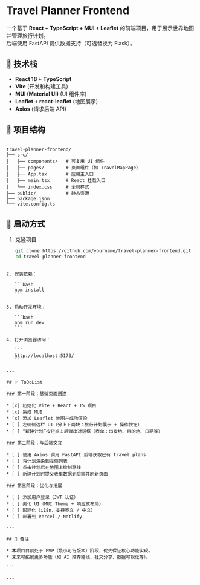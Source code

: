 # Travel Planner Frontend

一个基于 **React + TypeScript + MUI + Leaflet** 的前端项目，用于展示世界地图并管理旅行计划。  
后端使用 FastAPI 提供数据支持（可选替换为 Flask）。

## 🚀 技术栈

- **React 18 + TypeScript**
- **Vite** (开发和构建工具)
- **MUI (Material UI)** (UI 组件库)
- **Leaflet + react-leaflet** (地图展示)
- **Axios** (请求后端 API)

## 📂 项目结构

```

travel-planner-frontend/
├── src/
│   ├── components/   # 可复用 UI 组件
│   ├── pages/        # 页面组件（如 TravelMapPage）
│   ├── App.tsx       # 应用主入口
│   ├── main.tsx      # React 挂载入口
│   └── index.css     # 全局样式
├── public/           # 静态资源
├── package.json
└── vite.config.ts

````

## 🔧 启动方式

1. 克隆项目：
   ```bash
   git clone https://github.com/yourname/travel-planner-frontend.git
   cd travel-planner-frontend
````

2. 安装依赖：

   ```bash
   npm install
   ```

3. 启动开发环境：

   ```bash
   npm run dev
   ```

4. 打开浏览器访问：

   ```
   http://localhost:5173/
   ```

---

## ✅ ToDoList

### 第一阶段：基础页面搭建

* [x] 初始化 Vite + React + TS 项目
* [x] 集成 MUI
* [x] 添加 Leaflet 地图并成功渲染
* [ ] 左侧侧边栏 UI（分上下两块：旅行计划展示 + 操作按钮）
* [ ] “新建计划”按钮点击后弹出对话框（表单：出发地、目的地、日期等）

### 第二阶段：与后端交互

* [ ] 使用 Axios 调用 FastAPI 后端获取已有 travel plans
* [ ] 将计划渲染到左侧列表
* [ ] 点击计划后在地图上绘制路线
* [ ] 新建计划时提交表单数据到后端并刷新页面

### 第三阶段：优化与拓展

* [ ] 添加用户登录（JWT 认证）
* [ ] 美化 UI（MUI Theme + 响应式布局）
* [ ] 国际化（i18n，支持英文 / 中文）
* [ ] 部署到 Vercel / Netlify

---

## 📌 备注

* 本项目目前处于 MVP（最小可行版本）阶段，优先保证核心功能实现。
* 未来可拓展更多功能（如 AI 推荐路线、社交分享、数据可视化等）。

```

---